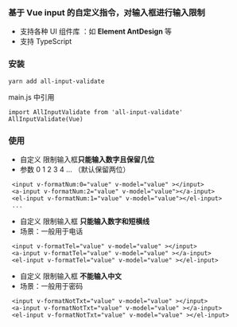 ### 基于 Vue input 的自定义指令，对输入框进行输入限制

- 支持各种 UI 组件库 ：如 **Element AntDesign** 等
- 支持 TypeScript

### 安装

```
yarn add all-input-validate
```

main.js 中引用

```
import AllInputValidate from 'all-input-validate'
AllInputValidate(Vue)
```

### 使用

- 自定义 限制输入框**只能输入数字且保留几位**
- 参数 0 1 2 3 4 ... （默认保留两位）

```
 <input v-formatNum:0="value" v-model="value" ></input>
 <a-input v-formatNum:2="value" v-model="value"></a-input>
 <el-input v-formatNum:1="value" v-model="value"></el-input>
 ...
```

- 自定义 限制输入框 **只能输入数字和短横线**
- 场景：一般用于电话

```
 <input v-formatTel="value" v-model="value" ></input>
 <a-input v-formatTel="value" v-model="value" ></a-input>
 <el-input v-formatTel="value" v-model="value" ></el-input>
```

- 自定义 限制输入框 **不能输入中文**
- 场景：一般用于密码

```
 <input v-formatNotTxt="value" v-model="value" ></input>
 <a-input v-formatNotTxt="value" v-model="value" ></a-input>
 <el-input v-formatNotTxt="value" v-model="value" ></el-input>
```

